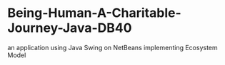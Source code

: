 # Being-Human-A-Charitable-Journey-Java-DB40
an application using Java Swing on NetBeans implementing Ecosystem Model
